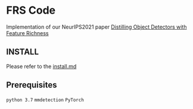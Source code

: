 # FRS Code

Implementation of our NeurIPS2021 paper [Distilling Object Detectors with Feature Richness](https://arxiv.org/pdf/2111.00674.pdf)

## INSTALL

Please refer to the [install.md](https://github.com/duzhixing/FRS/blob/master/install.md)

## Prerequisites

`python 3.7` `mmdetection` `PyTorch`



